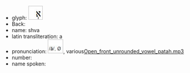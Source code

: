 - glyph: ![paste-26852135534593.jpg](41.jpg)
- Back: 
- name: shva
- latin transliteration: a
- pronunciation: ![paste-27011049324545.jpg](78.jpg), various[Open_front_unrounded_vowel_patah.mp3](33.mp3)
- number: 
- name spoken: 